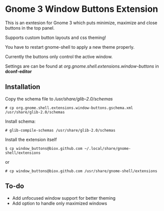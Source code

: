 Gnome 3 Window Buttons Extension
================================

This is an exntesion for Gnome 3 which puts minimize, maximize and close buttons in the top panel.

Supports custom button layouts and css theming!

You have to restart gnome-shell to apply a new theme properly.

Currently the buttons only control the active window.

Settings are can be found at _org.gnome.shell.extensions.window-buttons_ in **dconf-editor**

Installation
------------

Copy the schema file to _/usr/share/glib-2.0/schemas_

	# cp org.gnome.shell.extensions.window-buttons.gschema.xml /usr/share/glib-2.0/schemas

Install schema:

	# glib-compile-schemas /usr/share/glib-2.0/schemas

Install the extension itself

	$ cp window_buttons@biox.github.com ~/.local/share/gnome-shell/extensions

or

	# cp window_buttons@biox.github.com /usr/share/gnome-shell/extensions

To-do
-----

- Add unfocused window support for better theming
- Add option to handle only maximized windows
